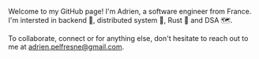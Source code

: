 Welcome to my GitHub page!
I'm Adrien, a software engineer from France.
I'm intersted in backend 🚪, distributed system 🚀, Rust 🦀 and DSA 🗺️.

To collaborate, connect or for anything else, don't hesitate to reach out to me at adrien.pelfresne@gmail.com.
